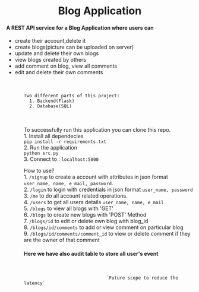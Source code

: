 <h1 align="center">Blog Application</h1>

<h4>A REST API service for a Blog Application where users can</h4>
  <ul>
    <li>create their account,delete it
    <li>create blogs(picture can be uploaded on server)
    <li>update and delete their own blogs
    <li>view blogs created by others
    <li>add comment on blog, view all comments
    <li>edit and delete their own comments
  <ul><br><br>
    
    Two different parts of this project:
      1. Backend(Flask)
      2. Database(SQL)
  <br><br>
  To successfully run this application you can clone this repo.
  <br>
    1. Install all dependecies<br>
      `pip install -r requirements.txt `<br>
    2. Run the application<br>
      `python src.py`<br>
    3. Connect to : `localhost:5000`<br>
    
  How to use?<br>
    1. `/signup` to create a account with attributes in json format `user_name, name, e_mail, password`.<br>
    2. `/login` to login with credentials in json format `user_name, password`<br>
    3. `/me` to do all account related operations.<br>
    4. `/users` to get all users details `user_name, name, e_mail `<br>
    5. `/blogs` to view all blogs with 'GET'<br>
    6. `/blogs` to create new blogs with 'POST' Method<br>
    7. `/blogs/id` to edit or delete own blog with blog_id<br>
    8. `/blogs/id/comments` to add or view comment on particular blog<br>
    9. `/blogs/id/comments/comment_id` to view or delete comment if they are the owner of that comment<br>
  
  <h4> Here we have also audit table to store all user's event</h4><br>
  
                                   `Future scope to reduce the latency` 

